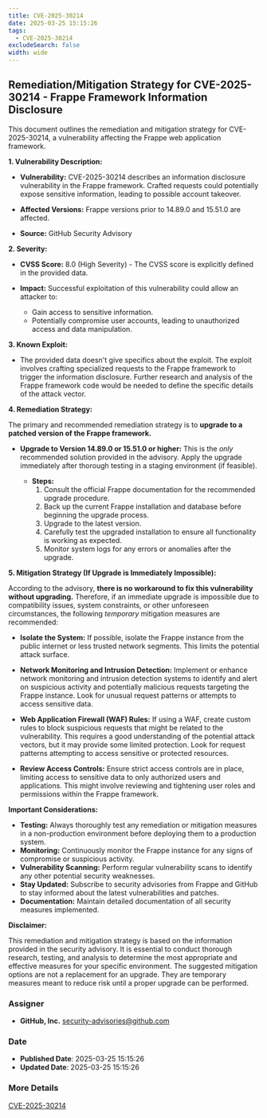 ```yaml
---
title: CVE-2025-30214
date: 2025-03-25 15:15:26
tags:
  - CVE-2025-30214
excludeSearch: false
width: wide
---
```


## Remediation/Mitigation Strategy for CVE-2025-30214 - Frappe Framework Information Disclosure

This document outlines the remediation and mitigation strategy for CVE-2025-30214, a vulnerability affecting the Frappe web application framework.

**1. Vulnerability Description:**

*   **Vulnerability:** CVE-2025-30214 describes an information disclosure vulnerability in the Frappe framework. Crafted requests could potentially expose sensitive information, leading to possible account takeover.

*   **Affected Versions:**  Frappe versions prior to 14.89.0 and 15.51.0 are affected.

*   **Source:** GitHub Security Advisory

**2. Severity:**

*   **CVSS Score:** 8.0 (High Severity) - The CVSS score is explicitly defined in the provided data.

*   **Impact:** Successful exploitation of this vulnerability could allow an attacker to:
    *   Gain access to sensitive information.
    *   Potentially compromise user accounts, leading to unauthorized access and data manipulation.

**3. Known Exploit:**

*   The provided data doesn't give specifics about the exploit. The exploit involves crafting specialized requests to the Frappe framework to trigger the information disclosure. Further research and analysis of the Frappe framework code would be needed to define the specific details of the attack vector.

**4. Remediation Strategy:**

The primary and recommended remediation strategy is to **upgrade to a patched version of the Frappe framework.**

*   **Upgrade to Version 14.89.0 or 15.51.0 or higher:** This is the *only* recommended solution provided in the advisory. Apply the upgrade immediately after thorough testing in a staging environment (if feasible).

    *   **Steps:**
        1.  Consult the official Frappe documentation for the recommended upgrade procedure.
        2.  Back up the current Frappe installation and database before beginning the upgrade process.
        3.  Upgrade to the latest version.
        4.  Carefully test the upgraded installation to ensure all functionality is working as expected.
        5.  Monitor system logs for any errors or anomalies after the upgrade.

**5. Mitigation Strategy (If Upgrade is Immediately Impossible):**

According to the advisory, **there is no workaround to fix this vulnerability without upgrading.** Therefore, if an immediate upgrade is impossible due to compatibility issues, system constraints, or other unforeseen circumstances, the following *temporary* mitigation measures are recommended:

*   **Isolate the System:**  If possible, isolate the Frappe instance from the public internet or less trusted network segments. This limits the potential attack surface.

*   **Network Monitoring and Intrusion Detection:** Implement or enhance network monitoring and intrusion detection systems to identify and alert on suspicious activity and potentially malicious requests targeting the Frappe instance.  Look for unusual request patterns or attempts to access sensitive data.

*   **Web Application Firewall (WAF) Rules:**  If using a WAF, create custom rules to block suspicious requests that might be related to the vulnerability.  This requires a good understanding of the potential attack vectors, but it may provide some limited protection.  Look for request patterns attempting to access sensitive or protected resources.

*   **Review Access Controls:** Ensure strict access controls are in place, limiting access to sensitive data to only authorized users and applications.  This might involve reviewing and tightening user roles and permissions within the Frappe framework.

**Important Considerations:**

*   **Testing:** Always thoroughly test any remediation or mitigation measures in a non-production environment before deploying them to a production system.
*   **Monitoring:** Continuously monitor the Frappe instance for any signs of compromise or suspicious activity.
*   **Vulnerability Scanning:** Perform regular vulnerability scans to identify any other potential security weaknesses.
*   **Stay Updated:**  Subscribe to security advisories from Frappe and GitHub to stay informed about the latest vulnerabilities and patches.
*   **Documentation:**  Maintain detailed documentation of all security measures implemented.

**Disclaimer:**

This remediation and mitigation strategy is based on the information provided in the security advisory.  It is essential to conduct thorough research, testing, and analysis to determine the most appropriate and effective measures for your specific environment. The suggested mitigation options are not a replacement for an upgrade. They are temporary measures meant to reduce risk until a proper upgrade can be performed.

### Assigner
- **GitHub, Inc.** <security-advisories@github.com>

### Date
- **Published Date**: 2025-03-25 15:15:26
- **Updated Date**: 2025-03-25 15:15:26

### More Details
[CVE-2025-30214](https://www.cvedetails.com/cve/CVE-2025-30214)